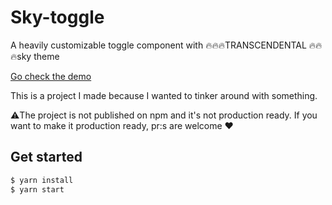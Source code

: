 # Sky-toggle

A heavily customizable toggle component with 🔥🔥🔥TRANSCENDENTAL 🔥🔥🔥sky theme

[Go check the demo](https://wombbu.github.io/sky-toggle/)

This is a project I made because I wanted to tinker around with something.

⚠️The project is not published on npm and it's not production ready.
If you want to make it production ready, pr:s are welcome ❤️


## Get started

```sh
$ yarn install
$ yarn start
```

